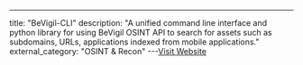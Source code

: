 ---
title: "BeVigil-CLI"
description: "A unified command line interface and python library for using BeVigil OSINT API to search for assets such as subdomains, URLs, applications indexed from mobile applications."
external_category: "OSINT & Recon"
---[Visit Website](https://github.com/Bevigil/BeVigil-OSINT-CLI)

